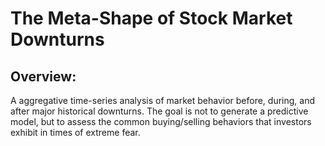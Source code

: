 # The Meta-Shape of Stock Market Downturns

## Overview:
A aggregative time-series analysis of market behavior before, during, and after major historical downturns. The goal is not to generate a predictive model, but to assess the common buying/selling behaviors that investors exhibit in times of extreme fear.

